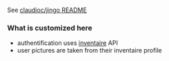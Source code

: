 See [claudioc/jingo README](https://github.com/claudioc/jingo)

### What is customized here
- authentification uses [inventaire](http://github.com/inventaire/inventaire) API
- user pictures are taken from their inventaire profile
